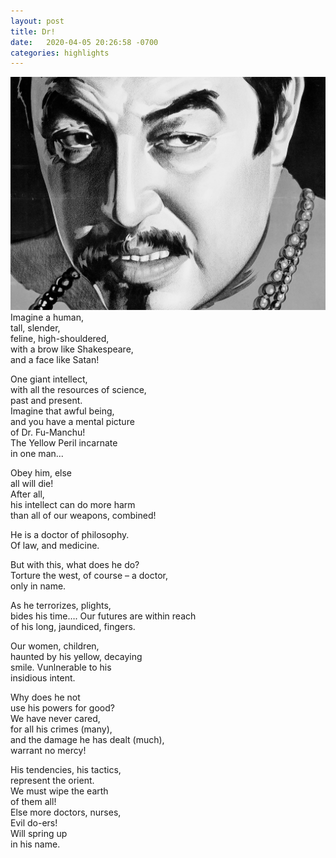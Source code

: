 ```yaml
---
layout: post
title: Dr!
date:   2020-04-05 20:26:58 -0700
categories: highlights
---
```

![dr fu](https://raw.githubusercontent.com/svvchen/nervxious/gh-pages/assets/images/fmc_v2.jpg)
Imagine a human,  
tall, slender,  
feline, high-shouldered,  
with a brow like Shakespeare,  
and a face like Satan!  

One giant intellect,  
with all the resources of science,  
past and present.  
Imagine that awful being,  
and you have a mental picture  
of Dr. Fu-Manchu!  
The Yellow Peril incarnate  
in one man...  

Obey him, else  
all will die!  
After all,  
his intellect can do more harm  
than all of our weapons, combined!  

He is a doctor of philosophy.  
Of law, and medicine.  

But with this, what does he do?  
Torture the west, of course – a doctor,  
only in name.  

As he terrorizes, plights,  
bides his time…. 
Our futures are within reach  
of his long, jaundiced, fingers.  

Our women, children,  
haunted by his yellow, decaying  
smile. Vunlnerable to his  
insidious intent.  

Why does he not  
use his powers for good?  
We have never cared,  
for all his crimes (many),  
and the damage he has dealt (much),  
warrant no mercy!  

His tendencies, his tactics,  
represent the orient.  
We must wipe the earth  
of them all!  
Else more doctors, nurses,  
Evil do-ers!  
Will spring up  
in his name.

